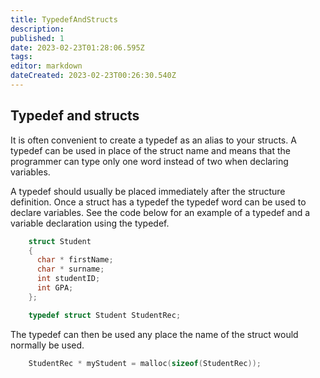 ```yaml
---
title: TypedefAndStructs
description: 
published: 1
date: 2023-02-23T01:28:06.595Z
tags: 
editor: markdown
dateCreated: 2023-02-23T00:26:30.540Z
---
```



## Typedef and structs 

It is often convenient to create a typedef as an alias to your structs.
A typedef can be used in place of the struct name and means that the programmer can type only one word instead of two when declaring variables.

A typedef should usually be placed immediately after the structure definition. Once a struct has a typedef the typedef word can be used to declare variables. See the code below for an example of a typedef and a variable declaration using the typedef.

```c
    struct Student
    {
      char * firstName;
      char * surname;
      int studentID;
      int GPA;
    };

    typedef struct Student StudentRec;
```
The typedef can then be used any place the name of the struct would normally be used.
```c
    StudentRec * myStudent = malloc(sizeof(StudentRec));
```
